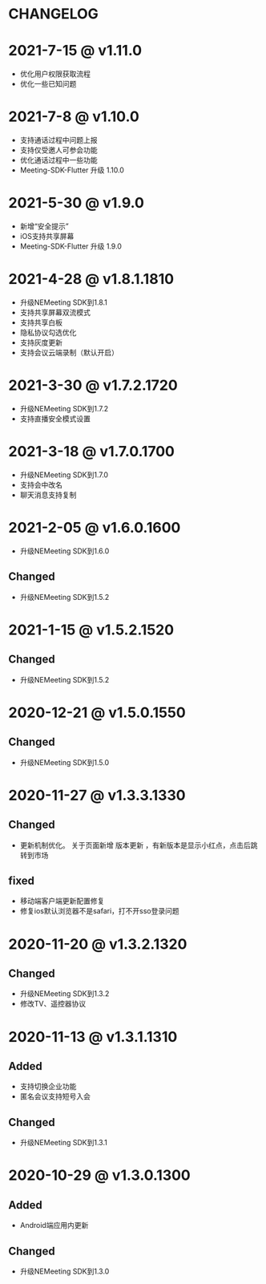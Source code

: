 # CHANGELOG
# 2021-7-15  @ v1.11.0

* 优化用户权限获取流程
* 优化一些已知问题

# 2021-7-8  @ v1.10.0

* 支持通话过程中问题上报
* 支持仅受邀人可参会功能
* 优化通话过程中一些功能
* Meeting-SDK-Flutter 升级 1.10.0

# 2021-5-30  @ v1.9.0

* 新增“安全提示”
* iOS支持共享屏幕
* Meeting-SDK-Flutter 升级 1.9.0

# 2021-4-28  @ v1.8.1.1810

* 升级NEMeeting SDK到1.8.1
* 支持共享屏幕双流模式
* 支持共享白板
* 隐私协议勾选优化
* 支持灰度更新
* 支持会议云端录制（默认开启）

# 2021-3-30  @ v1.7.2.1720

* 升级NEMeeting SDK到1.7.2
* 支持直播安全模式设置


# 2021-3-18  @ v1.7.0.1700

* 升级NEMeeting SDK到1.7.0
* 支持会中改名
* 聊天消息支持复制

# 2021-2-05  @ v1.6.0.1600

* 升级NEMeeting SDK到1.6.0

## Changed

* 升级NEMeeting SDK到1.5.2
# 2021-1-15 @ v1.5.2.1520

## Changed

* 升级NEMeeting SDK到1.5.2

# 2020-12-21 @ v1.5.0.1550

## Changed

* 升级NEMeeting SDK到1.5.0

# 2020-11-27 @ v1.3.3.1330

## Changed

* 更新机制优化。 关于页面新增 版本更新 ，有新版本是显示小红点，点击后跳转到市场

## fixed
* 移动端客户端更新配置修复
* 修复ios默认浏览器不是safari，打不开sso登录问题

# 2020-11-20 @ v1.3.2.1320

## Changed

* 升级NEMeeting SDK到1.3.2
* 修改TV、遥控器协议

# 2020-11-13 @ v1.3.1.1310

## Added

* 支持切换企业功能
* 匿名会议支持短号入会

## Changed

* 升级NEMeeting SDK到1.3.1

# 2020-10-29 @ v1.3.0.1300

## Added

* Android端应用内更新


## Changed

* 升级NEMeeting SDK到1.3.0


